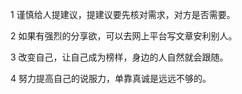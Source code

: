 1 谨慎给人提建议，提建议要先核对需求，对方是否需要。

2 如果有强烈的分享欲，可以去网上平台写文章安利别人。

3 改变自己，让自己成为榜样，身边的人自然就会跟随。

4 努力提高自己的说服力，单靠真诚是远远不够的。
